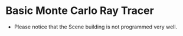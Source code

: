 # Basic Monte Carlo Ray Tracer
* Please notice that the Scene building is not programmed very well. 
